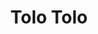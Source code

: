 ---
layout: post
title: Tolo Tolo
director: Checco Zalone
year: 2020
cover: https://images.mubicdn.net/images/film/250724/cache-495433-1575990009/image-w1280.jpg
---